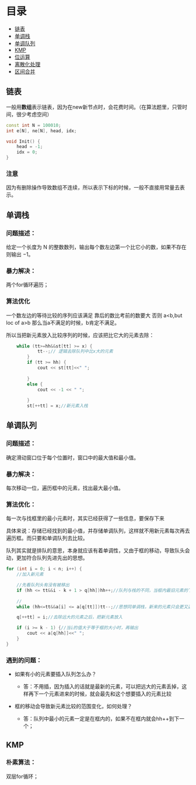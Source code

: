 # 目录

- [链表](#section1)
- [单调栈](#section2)
- [单调队列](#section3)
- [KMP](#section4)
- [位运算](#section5)
- [离散化处理](#section6)
- [区间合并](#section7)


## 链表 <a name="section1"></a>
一般用**数组**表示链表，因为在new新节点时，会花费时间。（在算法题里，只管时间，很少考虑空间）
```c++
const int N = 100010;
int e[N], ne[N], head, idx;

void Init() {
	head = -1;
	idx = 0;
}
```

### 注意
因为有删除操作导致数组不连续，所以表示下标的时候，一般不直接用常量去表示。


## 单调栈 <a name="section2"></a>
### 问题描述：
给定一个长度为 N 的整数数列，输出每个数左边第一个比它小的数，如果不存在则输出 −1。

### 暴力解决：
两个for循环遍历；

### 算法优化

一个数左边的等待比较的序列应该满足 靠后的数比考前的数要大 否则 a<b,but loc of a>b 那么当a不满足的时候，b肯定不满足。

所以当把新元素放入比较序列的时候，应该把比它大的元素去除：

```c++
	while (tt>=hh&&st[tt] >= x) {
			tt--;// 逻辑去除队列中比x大的元素
		}
		if (tt >= hh) {
			cout << st[tt]<<" ";
			
		}
		else {
			cout << -1 << " ";
			
		}
		st[++tt] = x;//新元素入栈
```

## 单调队列 <a name="section3"></a>
### 问题描述：
确定滑动窗口位于每个位置时，窗口中的最大值和最小值。

### 暴力解决：
每次移动一位，遍历框中的元素，找出最大最小值。



### 算法优化：
每一次与找框里的最小元素时，其实已经获得了一些信息，要保存下来

具体来说：存储已经找到的最小值，并存储单调队列，这样就不用新元素每次再去遍历框。而只要和单调队列去比较。

队列其实就是排队的意思，本身就应该有着单调性，又由于框的移动，导致队头会动，更加符合队列先进先出的思想。

```c++
for (int i = 0; i < n; i++) {
	//加入新元素

	//先看队列头有没有被移出
	if (hh <= tt&&i - k + 1 > q[hh])hh++;//队列与栈的不同，当框内最旧元素的下标要超过hh时，hh++
	
	//
	while (hh<=tt&&a[i] <= a[q[tt]])tt--;//思想同单调栈，新来的元素只会更又近又小的比，不会跟又远又大的比；

	q[++tt] = i;//去除远大的元素之后，把新元素放入

	if (i >= k - 1) {//当i的值大于等于框的大小时，再输出
		cout << a[q[hh]]<<" ";
	}
}
```

### 遇到的问题：
- 如果有小的元素要插入队列怎么办？

	- 答：不用插，因为插入的话就是最新的元素，可以把远大的元素丢掉，这样再下一个元素进来的时候，就会最先和这个想要插入的元素比较

- 框的移动会导致新元素比较的范围变化，如何处理？

	- 答：队列中最小的元素一定是在框内的，如果不在框内就会hh++到下一个；

## KMP <a name="section4"></a>
### 朴素算法：
双层for循环；
